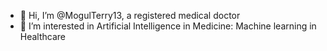 - 👋 Hi, I’m @MogulTerry13, a registered medical doctor
- 👀 I’m interested in Artificial Intelligence in Medicine: Machine learning in Healthcare


<!---
MogulTerry13/MogulTerry13 is a ✨ special ✨ repository because its `README.md` (this file) appears on your GitHub profile.
You can click the Preview link to take a look at your changes.
--->
